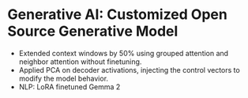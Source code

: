 # Generative AI: Customized Open Source Generative Model

- Extended context windows by 50% using grouped attention and neighbor attention without finetuning.
- Applied PCA on decoder activations, injecting the control vectors to modify the model behavior.
- NLP: LoRA finetuned Gemma 2
